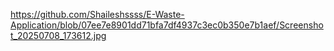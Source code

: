 
https://github.com/Shaileshssss/E-Waste-Application/blob/07ee7e8901dd71bfa7df4937c3ec0b350e7b1aef/Screenshot_20250708_173612.jpg

